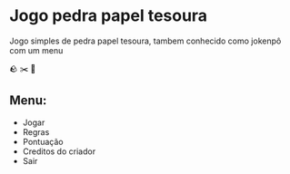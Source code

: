 # Jogo pedra papel tesoura
Jogo simples de pedra papel tesoura, tambem conhecido como jokenpô com um menu

🪨 ✂️ 📜

## Menu:
* Jogar
* Regras
* Pontuação
* Creditos do criador
* Sair

